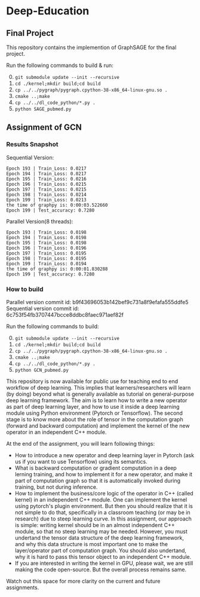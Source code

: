 # Deep-Education
## Final Project
This repository contains the implemention of GraphSAGE for the final project. 

Run the following commands to build & run:

0. `git submodule update --init --recursive`
1. `cd ./kernel;mkdir build;cd build`
2. `cp ../../pygraph/pygraph.cpython-38-x86_64-linux-gnu.so .`
3. `cmake ..;make`
4. `cp ../../dl_code_python/*.py .`
5. `python SAGE_pubmed.py`

## Assignment of GCN
### Results Snapshot

Sequential Version:
```
Epoch 193 | Train_Loss: 0.0217
Epoch 194 | Train_Loss: 0.0217
Epoch 195 | Train_Loss: 0.0216
Epoch 196 | Train_Loss: 0.0215
Epoch 197 | Train_Loss: 0.0215
Epoch 198 | Train_Loss: 0.0214
Epoch 199 | Train_Loss: 0.0213
the time of graphpy is: 0:00:03.522660
Epoch 199 | Test_accuracy: 0.7280
``` 

Parallel Version(8 threads):
```
Epoch 193 | Train_Loss: 0.0198
Epoch 194 | Train_Loss: 0.0198
Epoch 195 | Train_Loss: 0.0198
Epoch 196 | Train_Loss: 0.0196
Epoch 197 | Train_Loss: 0.0195
Epoch 198 | Train_Loss: 0.0195
Epoch 199 | Train_Loss: 0.0194
the time of graphpy is: 0:00:01.830288
Epoch 199 | Test_accuracy: 0.7280
```

### How to build
Parallel version commit id: b9f43696053b142bef9c731a8f9efafa555ddfe5
Sequential version commit id: 6c753f54fb3707447bcce8ddbc8faec971aef82f

Run the following commands to build:

0. `git submodule update --init --recursive`
1. `cd ./kernel;mkdir build;cd build`
2. `cp ../../pygraph/pygraph.cpython-38-x86_64-linux-gnu.so .`
3. `cmake ..;make`
4. `cp ../../dl_code_python/*.py .`
5. `python GCN_pubmed.py`
   
This repository is now available for public use for teaching end to end workflow of deep learning.  This implies that learners/researchers will learn (by doing) beyond what is generally available as tutorial on general-purpose deep learning framework. 
The aim is to learn how to write a new operator as part of deep learning layer, and how to use it inside a deep learning module using Python environment (Pytorch or Tensorflow). The second stage is to know more about the role of tensor in the computation graph (forward and backward computation) and implement the kernel of the new operator in an independent C++ module.

At the end of the assignment, you will learn following things:
- How to introduce a new operator and deep learning layer in Pytorch (ask us if you want to use Tensorflow) using its semantics. 
- What is backward computation or gradient computation in a deep lerning training, and how to implement it for a new operator, and make it part of computation graph so that it is automatically invoked during training, but not during inference.
- How to implement the business/core logic of the operator in C++ (called kernel) in an independent C++ module. One can implement the kernel using pytorch's plugin environment. But then you should realize that it is not simple to do that, specifically in a classroom teaching (or may be in research) due to steep learning curve. In this assignment, our approach is simple: writing kernel should be in an almost independent C++ module, so that no steep learning may be needed. However, you must undertand the tensor data structure of the deep learning framework, and why this data structure is most important one to make the layer/operator part of computation graph. You should also undertand, why it is hard to pass this tensor object to an independent C++ module.
- If you are interested in writing the kernel in GPU, please wait, we are still making the code open-source. But the overall process remains same.


Watch out this space for more clarity on the current and future assignments.
